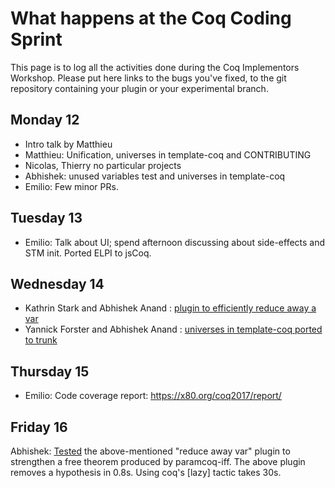What happens at the Coq Coding Sprint
=====================================

This page is to log all the activities done during the Coq Implementors Workshop. Please put here links to the bugs you've fixed, to the git repository containing your plugin or your experimental branch.

Monday 12
---------

-   Intro talk by Matthieu
-   Matthieu: Unification, universes in template-coq and CONTRIBUTING
-   Nicolas, Thierry no particular projects
-   Abhishek: unused variables test and universes in template-coq
-   Emilio: Few minor PRs.

Tuesday 13
----------

-   Emilio: Talk about UI; spend afternoon discussing about side-effects and STM init. Ported ELPI to jsCoq.

Wednesday 14
------------

-   Kathrin Stark and Abhishek Anand : [plugin to efficiently reduce away a var](https://github.com/aa755/example-plugin)
-   Yannick Forster and Abhishek Anand : [universes in template-coq ported to trunk](https://github.com/yforster/template-coq/tree/trunk_june_17)

Thursday 15
-----------

-   Emilio: Code coverage report: <https://x80.org/coq2017/report/>

Friday 16
---------

Abhishek: [Tested](https://github.com/aa755/paramcoq-iff/commit/e792fde761a7e527d6cbf794212021b859c5fc10) the above-mentioned "reduce away var" plugin to strengthen a free theorem produced by paramcoq-iff. The above plugin removes a hypothesis in 0.8s. Using coq's \[lazy\] tactic takes 30s.
